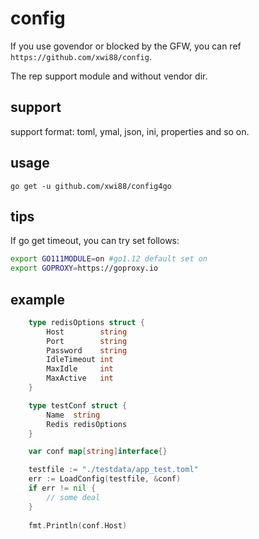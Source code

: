 # config

If you use govendor or blocked by the GFW, you can ref `https://github.com/xwi88/config`.

The rep support module and without vendor dir.

## support

support format: toml, ymal, json, ini, properties and so on.

## usage

`go get -u github.com/xwi88/config4go`

## tips

If go get timeout, you can try set follows:

```bash
export GO111MODULE=on #go1.12 default set on
export GOPROXY=https://goproxy.io
```

## example

```go
	type redisOptions struct {
		Host        string
		Port        string
		Password    string
		IdleTimeout int
		MaxIdle     int
		MaxActive   int
	}

	type testConf struct {
		Name  string
		Redis redisOptions
	}

	var conf map[string]interface{}

	testfile := "./testdata/app_test.toml"
	err := LoadConfig(testfile, &conf)
	if err != nil {
		// some deal
    }
    
    fmt.Println(conf.Host)
```
